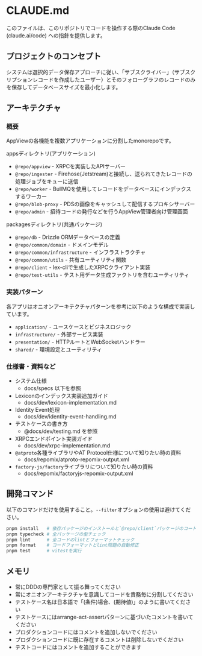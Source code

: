# CLAUDE.md

このファイルは、このリポジトリでコードを操作する際のClaude Code (claude.ai/code) への指針を提供します。

## プロジェクトのコンセプト

システムは選択的データ保存アプローチに従い、「サブスクライバー」（サブスクリプションレコードを作成したユーザー）とそのフォローグラフのレコードのみを保存してデータベースサイズを最小化します。

## アーキテクチャ

### 概要

AppViewの各機能を複数アプリケーションに分割したmonorepoです。

appsディレクトリ(アプリケーション)

- `@repo/appview` - XRPCを実装したAPIサーバー
- `@repo/ingester` - Firehose(Jetstream)と接続し、送られてきたレコードの処理ジョブをキューに送信
- `@repo/worker` - BullMQを使用してレコードをデータベースにインデックスするワーカー
- `@repo/blob-proxy` - PDSの画像をキャッシュして配信するプロキシサーバー
- `@repo/admin` - 招待コードの発行などを行うAppView管理者向け管理画面

packagesディレクトリ(共通パッケージ)

- `@repo/db` - Drizzle ORMデータベースの定義
- `@repo/common/domain` - ドメインモデル
- `@repo/common/infrastructure` - インフラストラクチャ
- `@repo/common/utils` - 共有ユーティリティ関数
- `@repo/client` - lex-cliで生成したXRPCクライアント実装
- `@repo/test-utils` - テスト用データ生成ファクトリを含むユーティリティ

### 実装パターン

各アプリはオニオンアーキテクチャパターンを参考に以下のような構成で実装しています。

- `application/` - ユースケースとビジネスロジック
- `infrastructure/` - 外部サービス実装
- `presentation/` - HTTPルートとWebSocketハンドラー
- `shared/` - 環境設定とユーティリティ

### 仕様書・資料など

- システム仕様
  - docs/specs 以下を参照
- Lexiconのインデックス実装追加ガイド
  - docs/dev/lexicon-implementation.md
- Identity Event処理
  - docs/dev/identity-event-handling.md
- テストケースの書き方
  - @docs/dev/testing.md を参照
- XRPCエンドポイント実装ガイド
  - docs/dev/xrpc-implementation.md
- `@atproto`各種ライブラリやAT Protocol仕様について知りたい時の資料
  - docs/repomix/atproto-repomix-output.xml
- `factory-js/factory`ライブラリについて知りたい時の資料
  - docs/repomix/factoryjs-repomix-output.xml

## 開発コマンド

以下のコマンドだけを使用すること。`--filter`オプションの使用は避けてください。

```bash
pnpm install   # 依存パッケージのインストールと`@repo/client`パッケージのコード生成
pnpm typecheck # 全パッケージの型チェック
pnpm lint      # 全コードのlintとフォーマットチェック
pnpm format    # コードフォーマットとlint問題の自動修正
pnpm test      # vitestを実行
```

## メモリ

- 常にDDDの専門家として振る舞ってください
- 常にオニオンアーキテクチャを意識してコードを責務毎に分割してください
- テストケース名は日本語で「(条件)場合、(期待値)」のように書いてください
- テストケースにはarrange-act-assertパターンに基づいたコメントを書いてください
- プロダクションコードにはコメントを追加しないでください
- プロダクションコードに既に存在するコメントは削除しないでください
- テストコードにはコメントを追加することができます
